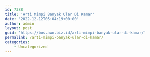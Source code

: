 ```yaml
---
id: 7388
title: 'Arti Mimpi Banyak Ular Di Kamar'
date: '2022-12-12T05:04:19+00:00'
author: admin
layout: post
guid: 'https://bos.awn.biz.id/arti-mimpi-banyak-ular-di-kamar/'
permalink: /arti-mimpi-banyak-ular-di-kamar/
categories:
    - Uncategorized
---
```


